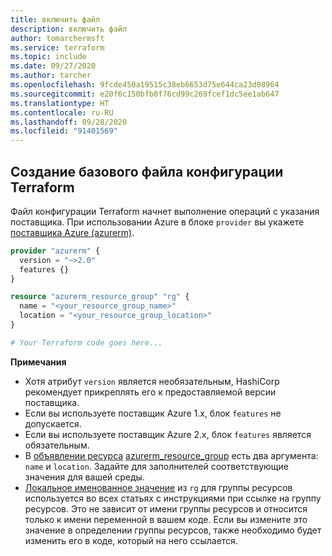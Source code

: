 ```yaml
---
title: включить файл
description: включить файл
author: tomarchermsft
ms.service: terraform
ms.topic: include
ms.date: 09/27/2020
ms.author: tarcher
ms.openlocfilehash: 9fcde450a19515c38eb6653d75e644ca23d08964
ms.sourcegitcommit: e20f6c150bfb0f76cd99c269fcef1dc5ee1ab647
ms.translationtype: HT
ms.contentlocale: ru-RU
ms.lasthandoff: 09/28/2020
ms.locfileid: "91401569"
---
```

## <a name="create-a-base-terraform-configuration-file"></a>Создание базового файла конфигурации Terraform

Файл конфигурации Terraform начнет выполнение операций с указания поставщика. При использовании Azure в блоке `provider` вы укажете [поставщика Azure (azurerm)](https://www.terraform.io/docs/providers/azurerm/index.html).

```terraform
provider "azurerm" {
  version = "~>2.0"
  features {}
}

resource "azurerm_resource_group" "rg" {
  name = "<your_resource_group_name>"
  location = "<your_resource_group_location>"
}

# Your Terraform code goes here...

```

**Примечания**

- Хотя атрибут `version` является необязательным, HashiCorp рекомендует прикреплять его к предоставляемой версии поставщика. 
- Если вы используете поставщик Azure 1.x, блок `features` не допускается.
- Если вы используете поставщик Azure 2.x, блок `features` является обязательным.
- В [объявлении ресурса](https://www.terraform.io/docs/configuration/resources.html) [azurerm_resource_group](https://www.terraform.io/docs/providers/azurerm/r/resource_group.html) есть два аргумента: `name` и `location`. Задайте для заполнителей соответствующие значения для вашей среды.
- [Локальное именованное значение](https://www.terraform.io/docs/configuration/expressions.html#references-to-named-values) из `rg` для группы ресурсов используется во всех статьях с инструкциями при ссылке на группу ресурсов. Это не зависит от имени группы ресурсов и относится только к имени переменной в вашем коде. Если вы измените это значение в определении группы ресурсов, также необходимо будет изменить его в коде, который на него ссылается.
